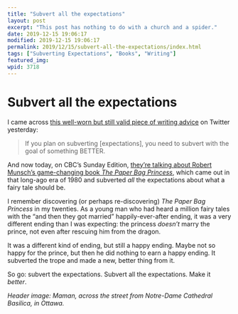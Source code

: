 ```yaml
---
title: "Subvert all the expectations"
layout: post
excerpt: "This post has nothing to do with a church and a spider."
date: 2019-12-15 19:06:17
modified: 2019-12-15 19:06:17
permalink: 2019/12/15/subvert-all-the-expectations/index.html
tags: ["Subverting Expectations", "Books", "Writing"]
featured_img: 
wpid: 3718
---
```


# Subvert all the expectations

I came across [this well-worn but still valid piece of writing advice](https://twitter.com/MaxieZeusGod/status/1181002256814137345) on Twitter yesterday:

> If you plan on subverting \[expectations\], you need to subvert with the goal of something BETTER.

And now today, on CBC’s Sunday Edition, [they’re talking about Robert Munsch’s game-changing book *The Paper Bag Princess*](https://www.cbc.ca/radiointeractives/thesundayedition/it-does-have-a-happy-ending), which came out in that long-ago era of 1980 and subverted *all* the expectations about what a fairy tale should be.

I remember discovering (or perhaps re-discovering) *The Paper Bag Princess* in my twenties. As a young man who had heard a million fairy tales with the “and then they got married” happily-ever-after ending, it was a very different ending than I was expecting: the princess *doesn’t* marry the prince, not even after rescuing him from the dragon.

It was a different kind of ending, but still a happy ending. Maybe not so happy for the prince, but then he did nothing to earn a happy ending. It subverted the trope and made a new, better thing from it.

So go: subvert the expectations. Subvert all the expectations. Make it *better*.

*Header image: Maman, across the street from Notre-Dame Cathedral Basilica, in Ottawa.*